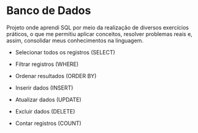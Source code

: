 # Banco de Dados

Projeto onde aprendi SQL por meio da realização de diversos exercícios práticos, o que me permitiu aplicar conceitos, resolver problemas reais e, assim, consolidar meus conhecimentos na linguagem.

* Selecionar todos os registros (SELECT)

* Filtrar registros (WHERE)

* Ordenar resultados (ORDER BY)

* Inserir dados (INSERT)

* Atualizar dados (UPDATE)

* Excluir dados (DELETE)

* Contar registros (COUNT)
